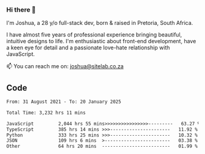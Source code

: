 ### Hi there 👋

I'm Joshua, a 28 y/o full-stack dev, born & raised in Pretoria, South Africa. 

I have almost five years of professional experience bringing beautiful, intuitive designs to life. I'm enthusiastic about front-end development, have a keen eye for detail and a passionate love-hate relationship with JavaScript.

📫 You can reach me on: joshua@sitelab.co.za

## **Code**

<!--START_SECTION:waka-->

```txt
From: 31 August 2021 - To: 20 January 2025

Total Time: 3,232 hrs 11 mins

JavaScript         2,044 hrs 55 mins>>>>>>>>>>>>>>>>---------   63.27 %
TypeScript         385 hrs 14 mins >>>----------------------   11.92 %
Python             333 hrs 25 mins >>>----------------------   10.32 %
JSON               109 hrs 6 mins  >------------------------   03.38 %
Other              64 hrs 20 mins  -------------------------   01.99 %
```

<!--END_SECTION:waka-->
